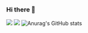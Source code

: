 ### Hi there 👋

<!--
**Zaquum/Zaquum** is a ✨ _special_ ✨ repository because its `README.md` (this file) appears on your GitHub profile.

Here are some ideas to get you started:

- 🔭 I’m currently working on ...
- 🌱 I’m currently learning ...
- 👯 I’m looking to collaborate on ...
- 🤔 I’m looking for help with ...
- 💬 Ask me about ...
- 📫 How to reach me: ...
- 😄 Pronouns: ...
- ⚡ Fun fact: ...
-->

<a href="https://www.instagram.com/dudgns466/" target="_blank"><img src="https://img.shields.io/badge/instagram-#E4405F?style=plastic&logo=appveyor&logoColor=white"/></a>
<a href="https://www.linkedin.com/in/kim-younghun-6413611bb/" target="_blank"><img src="https://img.shields.io/badge/linkedin-#0A66C2?style=plastic&logo=appveyor&logoColor=white"/></a>
![Anurag's GitHub stats](https://github-readme-stats.vercel.app/api?username=zaquum&show_icons=true&theme=radical)
